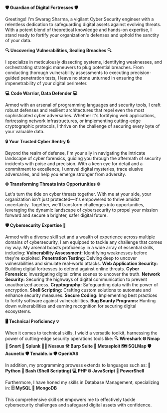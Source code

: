 **🛡️ Guardian of Digital Fortresses 🛡️**

Greetings! I'm Swarag Sharma, a vigilant Cyber Security engineer with a relentless dedication to safeguarding digital assets against evolving threats. With a potent blend of theoretical knowledge and hands-on expertise, I stand ready to fortify your organization's defenses and uphold the sanctity of your data.

**🔍 Uncovering Vulnerabilities, Sealing Breaches 🔍**

I specialize in meticulously dissecting systems, identifying weaknesses, and orchestrating strategic maneuvers to plug potential breaches. From conducting thorough vulnerability assessments to executing precision-guided penetration tests, I leave no stone unturned in ensuring the impenetrability of your digital perimeter.

**💻 Code Warrior, Data Defender 💻**

Armed with an arsenal of programming languages and security tools, I craft robust defenses and resilient architectures that repel even the most sophisticated cyber adversaries. Whether it's fortifying web applications, fortressing network infrastructures, or implementing cutting-edge cryptographic protocols, I thrive on the challenge of securing every byte of your valuable data.

**🔒 Your Trusted Cyber Sentry 🔒**

Beyond the realm of defense, I'm your ally in navigating the intricate landscape of cyber forensics, guiding you through the aftermath of security incidents with poise and precision. With a keen eye for detail and a commitment to excellence, I unravel digital mysteries, trace elusive adversaries, and help you emerge stronger from adversity.

**🌐 Transforming Threats into Opportunities 🌐**

Let's turn the tide on cyber threats together. With me at your side, your organization isn't just protected—it's empowered to thrive amidst uncertainty. Together, we'll transform challenges into opportunities, leveraging the dynamic landscape of cybersecurity to propel your mission forward and secure a brighter, safer digital future.

**🛡️ Cybersecurity Expertise 🚀**

Armed with a diverse skill set and a wealth of experience across multiple domains of cybersecurity, I am equipped to tackle any challenge that comes my way. My arsenal boasts proficiency in a wide array of essential skills, including:
**Vulnerability Assessment:** Identifying weaknesses before they're exploited.                                                                                                                                 **Penetration Testing:** Delving deep to uncover vulnerabilities and simulate real-world attacks.                                                                                                                   **Web Application Security:** Building digital fortresses to defend against online threats.                                                                                                                    **Cyber Forensics:** Investigating digital crime scenes to uncover the truth.                                                                                                                                **Network Security:** Securing the highways of digital communication to prevent unauthorized access.                                                                                                  **Cryptography:** Safeguarding data with the power of encryption.                                                                                                                                              **Shell Scripting:** Crafting custom solutions to automate and enhance security measures.                                                                                                                    **Secure Coding:** Implementing best practices to fortify software against vulnerabilities.                                                                                                                      **Bug Bounty Programs:** Hunting down vulnerabilities and earning recognition for securing digital ecosystems.

**🖥️ Technical Proficiency 💡**

When it comes to technical skills, I wield a versatile toolkit, harnessing the power of cutting-edge security operations tools like:
**🔍 Wireshark
🌐 Nmap
🚨 Snort
💼 Splunk
🕵️‍♂️ Nessus
🛠️ Burp Suite
🔐 Metasploit
🗺️ SQLMap
🛡️ Acunetix
🛡️ Tenable.io
🛡️ OpenVAS**

In addition, my programming prowess extends to languages such as:
**🐍 Python
🐚 Bash (Shell Scripting)
💻 PHP
🌐 JavaScript
💼 PowerShell**

Furthermore, I have honed my skills in Database Management, specializing in:
**🗄️ MySQL
🍃 MongoDB**

This comprehensive skill set empowers me to effectively tackle cybersecurity challenges and safeguard digital assets with confidence.
